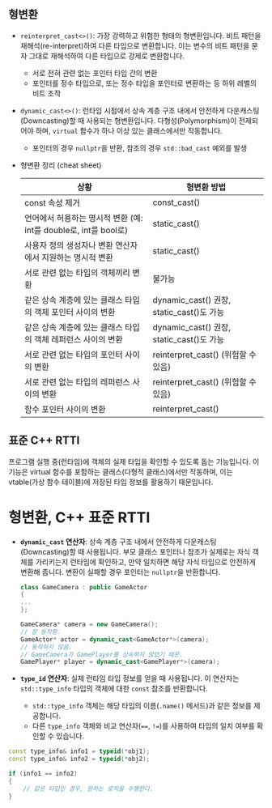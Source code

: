 ## 형변환

- `reinterpret_cast<>()`: 가장 강력하고 위험한 형태의 형변환입니다. 비트 패턴을 재해석(re-interpret)하여 다른 타입으로 변환합니다. 이는 변수의 비트 패턴을 문자 그대로 재해석하여 다른 타입으로 강제로 변환합니다.
    - 서로 전혀 관련 없는 포인터 타입 간의 변환
    - 포인터를 정수 타입으로, 또는 정수 타입을 포인터로 변환하는 등 하위 레벨의 비트 조작
- `dynamic_cast<>()`:  런타임 시점에서 상속 계층 구조 내에서 안전하게 다운캐스팅(Downcasting)할 때 사용되는 형변환입니다. 다형성(Polymorphism)이 전제되어야 하며, `virtual` 함수가 하나 이상 있는 클래스에서만 작동합니다.
    - 포인터의 경우 `nullptr`을 반환, 참조의 경우 `std::bad_cast` 예외를 발생
- 형변환 정리 (cheat sheet)
    
    
    | 상황 | 형변환 방법 |
    | --- | --- |
    | const 속성 제거 | const_cast() |
    | 언어에서 허용하는 명시적 변환 (예: int를 double로, int를 bool로) | static_cast() |
    | 사용자 정의 생성자나 변환 연산자에서 지원하는 명시적 변환 | static_cast() |
    | 서로 관련 없는 타입의 객체끼리 변환 | 불가능 |
    | 같은 상속 계층에 있는 클래스 타입의 객체 포인터 사이의 변환 | dynamic_cast() 권장, static_cast()도 가능 |
    | 같은 상속 계층에 있는 클래스 타입의 객체 레퍼런스 사이의 변환 | dynamic_cast() 권장, static_cast()도 가능 |
    | 서로 관련 없는 타입의 포인터 사이의 변환 | reinterpret_cast() (위험할 수 있음) |
    | 서로 관련 없는 타입의 레퍼런스 사이의 변환 | reinterpret_cast() (위험할 수 있음) |
    | 함수 포인터 사이의 변환 | reinterpret_cast() |

## 표준 C++ RTTI

프로그램 실행 중(런타임)에 객체의 실제 타입을 확인할 수 있도록 돕는 기능입니다. 이 기능은 virtual 함수를 포함하는 클래스(다형적 클래스)에서만 작동하며, 이는 vtable(가상 함수 테이블)에 저장된 타입 정보를 활용하기 때문입니다.

# 형변환, C++ 표준 RTTI
- **`dynamic_cast` 연산자**: 상속 계층 구조 내에서 안전하게 다운캐스팅(Downcasting)할 때 사용됩니다. 부모 클래스 포인터나 참조가 실제로는 자식 객체를 가리키는지 런타임에 확인하고, 만약 일치하면 해당 자식 타입으로 안전하게 변환해 줍니다. 변환이 실패할 경우 포인터는 `nullptr`을 반환합니다.
    
    ```cpp
    class GameCamera : public GameActor
    {
    ...
    };
    
    GameCamera* camera = new GameCamera();
    // 잘 동작함.
    GameActor* actor = dynamic_cast<GameActor*>(camera);
    // 동작하지 않음.
    // GameCamera가 GamePlayer를 상속하지 않았기 때문.
    GamePlayer* player = dynamic_cast<GamePlayer*>(camera);
    ```
    
- **`type_id` 연산자**: 실제 런타임 타입 정보를 얻을 때 사용됩니다. 이 연산자는 `std::type_info` 타입의 객체에 대한 `const` 참조를 반환합니다.
    - `std::type_info` 객체는 해당 타입의 이름(`.name()` 메서드)과 같은 정보를 제공합니다.
    - 다른 `type_info` 객체와 비교 연산자(`==`, `!=`)를 사용하여 타입의 일치 여부를 확인할 수 있습니다.

```cpp
const type_info& info1 = typeid(*obj1);
const type_info& info2 = typeid(*obj2);

if (info1 == info2)
{
	// 같은 타입인 경우, 원하는 로직을 수행한다.
}
```
